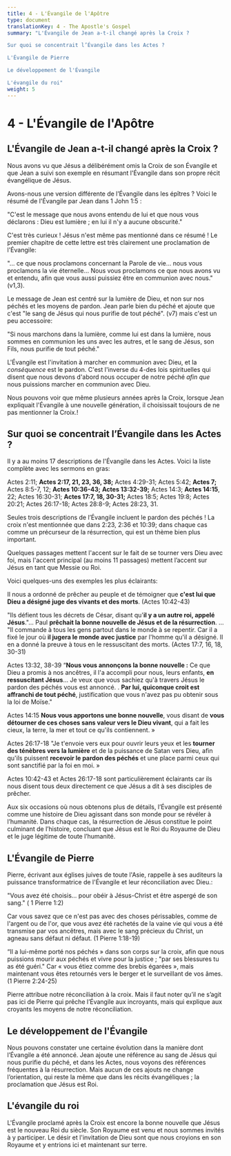 ```yaml
---
title: 4 - L'Évangile de l'Apôtre
type: document
translationKey: 4 - The Apostle's Gospel
summary: "L'Évangile de Jean a-t-il changé après la Croix ?	

Sur quoi se concentrait l’Évangile dans les Actes ?	

L'Évangile de Pierre	

Le développement de l'Évangile	

L'évangile du roi"
weight: 5
---
```

# 4 - L'Évangile de l'Apôtre

## L'Évangile de Jean a-t-il changé après la Croix ?

Nous avons vu que Jésus a délibérément omis la Croix de son Évangile et que Jean a suivi son exemple en résumant l'Évangile dans son propre récit évangélique de Jésus.

Avons-nous une version différente de l’Évangile dans les épîtres ? Voici le résumé de l'Évangile par Jean dans 1 John 1:5 :

"C'est le message que nous avons entendu de lui et que nous vous déclarons : Dieu est lumière ; en lui il n'y a aucune obscurité."

C'est très curieux ! Jésus n'est même pas mentionné dans ce résumé ! Le premier chapitre de cette lettre est très clairement une proclamation de l'Évangile:

"... ce que nous proclamons concernant la Parole de vie... nous vous proclamons la vie éternelle... Nous vous proclamons ce que nous avons vu et entendu, afin que vous aussi puissiez être en communion avec nous." (v1,3).

Le message de Jean est centré sur la lumière de Dieu, et non sur nos péchés et les moyens de pardon. Jean parle bien du péché et ajoute que c'est "le sang de Jésus qui nous purifie de tout péché". (v7) mais c'est un peu accessoire:

"Si nous marchons dans la lumière, comme lui est dans la lumière, nous sommes en communion les uns avec les autres, et le sang de Jésus, son Fils, nous purifie de tout péché."

L'Évangile est l'invitation à marcher en communion avec Dieu, et la *conséquence* est le pardon. C'est l'inverse du 4-des lois spirituelles qui disent que nous devons d'abord nous occuper de notre péché *afin que* nous puissions marcher en communion avec Dieu.

Nous pouvons voir que même plusieurs années après la Croix, lorsque Jean expliquait l'Évangile à une nouvelle génération, il choisissait toujours de ne pas mentionner la Croix.!

## Sur quoi se concentrait l’Évangile dans les Actes ?

Il y a au moins 17 descriptions de l'Évangile dans les Actes. Voici la liste complète avec les sermons en gras:

Actes 2:11; **Actes 2:17, 21, 23, 36, 38;** Actes 4:29-31; Actes 5:42; **Actes 7;** Actes 8:5-7, 12; **Actes 10:36-43;** **Actes 13:32-39;** Actes 14:3; **Actes 14:15**, 22; Actes 16:30-31; **Actes 17:7, 18, 30-31;** Actes 18:5; Actes 19:8; Actes 20:21; Actes 26:17-18; Actes 28:8-9; Actes 28:23, 31.

Seules trois descriptions de l’Évangile incluent le pardon des péchés ! La croix n'est mentionnée que dans 2:23, 2:36 et 10:39; dans chaque cas comme un précurseur de la résurrection, qui est un thème bien plus important.

Quelques passages mettent l'accent sur le fait de se tourner vers Dieu avec foi, mais l'accent principal (au moins 11 passages) mettent l’accent sur Jésus en tant que Messie ou Roi.

Voici quelques-uns des exemples les plus éclairants:

Il nous a ordonné de prêcher au peuple et de témoigner que **c'est lui que Dieu a désigné juge des vivants et des morts**. (Actes 10:42-43)

"Ils défient tous les décrets de César, disant qu'**il y a un autre roi, appelé Jésus**."... Paul **prêchait la bonne nouvelle de Jésus et de la résurrection**. ... "Il commande à tous les gens partout dans le monde à se repentir. Car il a fixé le jour où **il jugera le monde avec justice** par l'homme qu'il a désigné. Il en a donné la preuve à tous en le ressuscitant des morts. (Actes 17:7, 16, 18, 30-31)

Actes 13:32, 38-39 “**Nous vous annonçons la bonne nouvelle :** Ce que Dieu a promis à nos ancêtres, il l'a accompli pour nous, leurs enfants, **en ressuscitant Jésus**... Je veux que vous sachiez qu'à travers Jésus le pardon des péchés vous est annoncé. . **Par lui, quiconque croit est affranchi de tout péché**, justification que vous n'avez pas pu obtenir sous la loi de Moïse."

Actes 14:15 **Nous vous apportons une bonne nouvelle**, vous disant de **vous détourner de ces choses sans valeur vers le Dieu vivant**, qui a fait les cieux, la terre, la mer et tout ce qu'ils contiennent. »

Actes 26:17-18 "Je t'envoie vers eux pour ouvrir leurs yeux et les **tourner des ténèbres vers la lumière** et de la puissance de Satan vers Dieu, afin qu'ils puissent **recevoir le pardon des péchés** et une place parmi ceux qui sont sanctifié par la foi en moi. »

Actes 10:42-43 et Actes 26:17-18 sont particulièrement éclairants car ils nous disent tous deux directement ce que Jésus a dit à ses disciples de prêcher.

Aux six occasions où nous obtenons plus de détails, l’Évangile est présenté comme une histoire de Dieu agissant dans son monde pour se révéler à l’humanité. Dans chaque cas, la résurrection de Jésus constitue le point culminant de l’histoire, concluant que Jésus est le Roi du Royaume de Dieu et le juge légitime de toute l’humanité.

## L'Évangile de Pierre

Pierre, écrivant aux églises juives de toute l'Asie, rappelle à ses auditeurs la puissance transformatrice de l'Évangile et leur réconciliation avec Dieu.:

"Vous avez été choisis... pour obéir à Jésus-Christ et être aspergé de son sang." ( 1 Pierre 1:2)

Car vous savez que ce n'est pas avec des choses périssables, comme de l'argent ou de l'or, que vous avez été rachetés de la vaine vie qui vous a été transmise par vos ancêtres, mais avec le sang précieux du Christ, un agneau sans défaut ni défaut. (1 Pierre 1:18-19)

“Il a lui-même porté nos péchés » dans son corps sur la croix, afin que nous puissions mourir aux péchés et vivre pour la justice ; "par ses blessures tu as été guéri." Car « vous étiez comme des brebis égarées », mais maintenant vous êtes retournés vers le berger et le surveillant de vos âmes. (1 Pierre 2:24-25)

Pierre attribue notre réconciliation à la croix. Mais il faut noter qu’il ne s’agit pas ici de Pierre qui prêche l’Évangile aux incroyants, mais qui explique aux croyants les moyens de notre réconciliation.

## Le développement de l'Évangile

Nous pouvons constater une certaine évolution dans la manière dont l’Évangile a été annoncé. Jean ajoute une référence au sang de Jésus qui nous purifie du péché, et dans les Actes, nous voyons des références fréquentes à la résurrection. Mais aucun de ces ajouts ne change l’orientation, qui reste la même que dans les récits évangéliques ; la proclamation que Jésus est Roi.

## L'évangile du roi

L'Évangile proclamé après la Croix est encore la bonne nouvelle que Jésus est le nouveau Roi du siècle. Son Royaume est venu et nous sommes invités à y participer. Le désir et l'invitation de Dieu sont que nous croyions en son Royaume et y entrions ici et maintenant sur terre.
